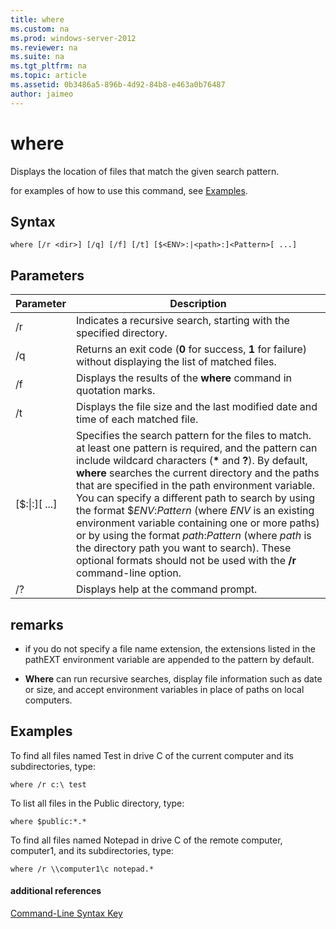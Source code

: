 ```yaml
---
title: where
ms.custom: na
ms.prod: windows-server-2012
ms.reviewer: na
ms.suite: na
ms.tgt_pltfrm: na
ms.topic: article
ms.assetid: 0b3486a5-896b-4d92-84b8-e463a0b76487
author: jaimeo
---
```

# where
Displays the location of files that match the given search pattern.  
  
for examples of how to use this command, see [Examples](#BKMK_examples).  
  
## Syntax  
  
```  
where [/r <dir>] [/q] [/f] [/t] [$<ENV>:|<path>:]<Pattern>[ ...]   
```  
  
## Parameters  
  
|Parameter|Description|  
|-------------|---------------|  
|\/r <dir>|Indicates a recursive search, starting with the specified directory.|  
|\/q|Returns an exit code \(**0** for success, **1** for failure\) without displaying the list of matched files.|  
|\/f|Displays the results of the **where** command in quotation marks.|  
|\/t|Displays the file size and the last modified date and time of each matched file.|  
|\[$<ENV>:&#124;<path>:\]<Pattern>\[ ...\]|Specifies the search pattern for the files to match. at least one pattern is required, and the pattern can include wildcard characters \(**\*** and **?**\). By default, **where** searches the current directory and the paths that are specified in the path environment variable. You can specify a different path to search by using the format $*ENV*:*Pattern* \(where *ENV* is an existing environment variable containing one or more paths\) or by using the format *path*:*Pattern* \(where *path* is the directory path you want to search\). These optional formats should not be used with the **\/r** command\-line option.|  
|\/?|Displays help at the command prompt.|  
  
## remarks  
  
-   if you do not specify a file name extension, the extensions listed in the pathEXT environment variable are appended to the pattern by default.  
  
-   **Where** can run recursive searches, display file information such as date or size, and accept environment variables in place of paths on local computers.  
  
## <a name="BKMK_examples"></a>Examples  
To find all files named Test in drive C of the current computer and its subdirectories, type:  
  
```  
where /r c:\ test   
```  
  
To list all files in the Public directory, type:  
  
```  
where $public:*.*  
```  
  
To find all files named Notepad in drive C of the remote computer, computer1, and its subdirectories, type:  
  
```  
where /r \\computer1\c notepad.*  
```  
  
#### additional references  
[Command-Line Syntax Key](commandline-syntax-key.md)  
  

